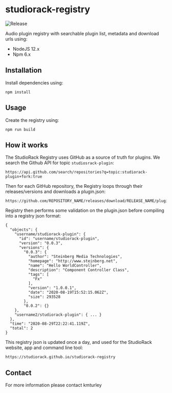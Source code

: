 # studiorack-registry
![Release](https://github.com/studiorack/studiorack-registry/workflows/Release/badge.svg)

Audio plugin registry with searchable plugin list, metadata and download urls using:

* NodeJS 12.x
* Npm 6.x


## Installation

Install dependencies using:

    npm install


## Usage

Create the registry using:

    npm run build


## How it works

The StudioRack Registry uses GitHub as a source of truth for plugins. We search the Github API for topic `studiosrack-plugin`:

    https://api.github.com/search/repositories?q=topic:studiorack-plugin+fork:true

Then for each GitHub repository, the Registry loops through their releases/versions and downloads a plugin.json:

    https://github.com/REPOSITORY_NAME/releases/download/RELEASE_NAME/plugin.json

Registry then performs some validation on the plugin.json before compiling into a registry json format:

    {
      "objects": {
        "username/studiorack-plugin": {
          "id": "username/studiorack-plugin",
          "version": "0.0.3",
          "versions": {
            "0.0.3": {
              "author": "Steinberg Media Technologies",
              "homepage": "http://www.steinberg.net",
              "name": "Hello WorldController",
              "description": "Component Controller Class",
              "tags": [
                "Fx"
              ],
              "version": "1.0.0.1",
              "date": "2020-08-19T15:52:15.062Z",
              "size": 293528
            },
            "0.0.2": {}
        },
        "username2/studiorack-plugin": { ... }
      },
      "time": "2020-08-29T22:22:41.119Z",
      "total": 2
    }

This registry json is updated once a day, and used for the StudioRack website, app and command line tool:

    https://studiorack.github.io/studiorack-registry


## Contact

For more information please contact kmturley
